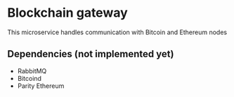 # Blockchain gateway

This microservice handles communication with Bitcoin and Ethereum nodes

## Dependencies (not implemented yet)

- RabbitMQ
- Bitcoind
- Parity Ethereum
